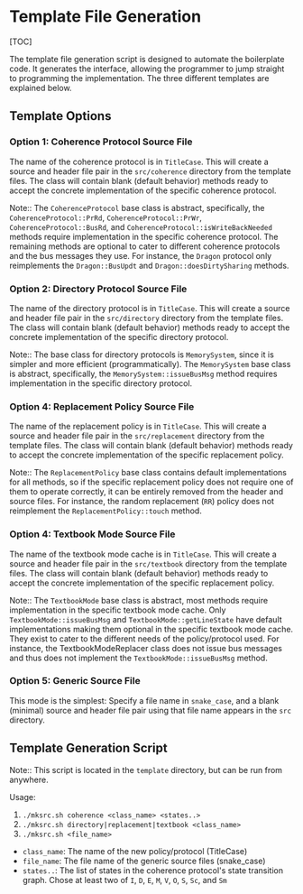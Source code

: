 # Template File Generation

[TOC]

The template file generation script is designed to automate the boilerplate code. It generates the interface, allowing the programmer to jump straight to programming the implementation. The three different templates are explained below.

## Template Options

### Option 1: Coherence Protocol Source File

The name of the coherence protocol is in `TitleCase`. This will create a source and header file pair in the `src/coherence` directory from the template files. The class will contain blank (default behavior) methods ready to accept the concrete implementation of the specific coherence protocol.

Note:: The `CoherenceProtocol` base class is abstract, specifically, the `CoherenceProtocol::PrRd`, `CoherenceProtocol::PrWr`, `CoherenceProtocol::BusRd`, and `CoherenceProtocol::isWriteBackNeeded` methods require implementation in the specific coherence protocol. The remaining methods are optional to cater to different coherence protocols and the bus messages they use. For instance, the `Dragon` protocol only reimplements the `Dragon::BusUpdt` and `Dragon::doesDirtySharing` methods.

### Option 2: Directory Protocol Source File

The name of the directory protocol is in `TitleCase`. This will create a source and header file pair in the `src/directory` directory from the template files. The class will contain blank (default behavior) methods ready to accept the concrete implementation of the specific directory protocol.

Note:: The base class for directory protocols is `MemorySystem`, since it is simpler and more efficient (programmatically). The `MemorySystem` base class is abstract, specifically, the `MemorySystem::issueBusMsg` method requires implementation in the specific directory protocol.

### Option 4: Replacement Policy Source File

The name of the replacement policy is in `TitleCase`. This will create a source and header file pair in the `src/replacement` directory from the template files. The class will contain blank (default behavior) methods ready to accept the concrete implementation of the specific replacement policy.

Note:: The `ReplacementPolicy` base class contains default implementations for all methods, so if the specific replacement policy does not require one of them to operate correctly, it can be entirely removed from the header and source files. For instance, the random replacement (`RR`) policy does not reimplement the `ReplacementPolicy::touch` method.

### Option 4: Textbook Mode Source File

The name of the textbook mode cache is in `TitleCase`. This will create a source and header file pair in the `src/textbook` directory from the template files. The class will contain blank (default behavior) methods ready to accept the concrete implementation of the specific replacement policy.

Note:: The `TextbookMode` base class is abstract, most methods require implementation in the specific textbook mode cache. Only `TextbookMode::issueBusMsg` and `TextbookMode::getLineState` have default implementations making them optional in the specific textbook mode cache. They exist to cater to the different needs of the policy/protocol used. For instance, the TextbookModeReplacer class does not issue bus messages and thus does not implement the `TextbookMode::issueBusMsg` method.

### Option 5: Generic Source File

This mode is the simplest: Specify a file name in `snake_case`, and a blank (minimal) source and header file pair using that file name appears in the `src` directory.

## Template Generation Script

Note:: This script is located in the `template` directory, but can be run from anywhere.

Usage:
1. `./mksrc.sh coherence <class_name> <states..>`
2. `./mksrc.sh directory|replacement|textbook <class_name>`
3. `./mksrc.sh <file_name>`

- `class_name`: The name of the new policy/protocol (TitleCase)
- `file_name`: The file name of the generic source files (snake_case)
- `states..`: The list of states in the coherence protocol's state transition graph. Chose at least two of `I`, `D`, `E`, `M`, `V`, `O`, `S`, `Sc`, and `Sm`
